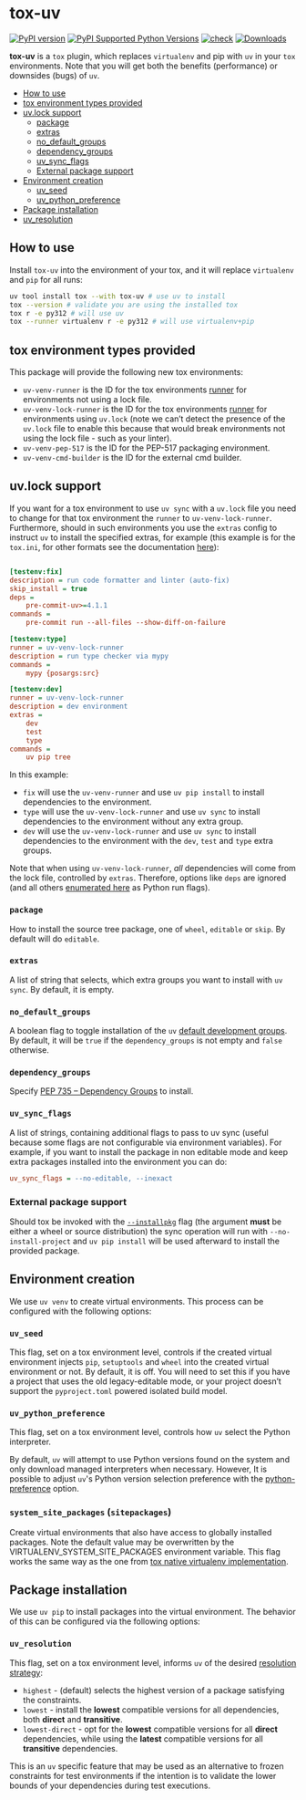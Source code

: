 # tox-uv

[![PyPI version](https://badge.fury.io/py/tox-uv.svg)](https://badge.fury.io/py/tox-uv)
[![PyPI Supported Python Versions](https://img.shields.io/pypi/pyversions/tox-uv.svg)](https://pypi.python.org/pypi/tox-uv/)
[![check](https://github.com/tox-dev/tox-uv/actions/workflows/check.yaml/badge.svg)](https://github.com/tox-dev/tox-uv/actions/workflows/check.yaml)
[![Downloads](https://static.pepy.tech/badge/tox-uv/month)](https://pepy.tech/project/tox-uv)

**tox-uv** is a `tox` plugin, which replaces `virtualenv` and pip with `uv` in your `tox` environments. Note that you
will get both the benefits (performance) or downsides (bugs) of `uv`.

<!--ts-->

- [How to use](#how-to-use)
- [tox environment types provided](#tox-environment-types-provided)
- [uv.lock support](#uvlock-support)
  - [package](#package)
  - [extras](#extras)
  - [no_default_groups](#no_default_groups)
  - [dependency_groups](#dependency_groups)
  - [uv_sync_flags](#uv_sync_flags)
  - [External package support](#external-package-support)
- [Environment creation](#environment-creation)
  - [uv_seed](#uv_seed)
  - [uv_python_preference](#uv_python_preference)
- [Package installation](#package-installation)
- [uv_resolution](#uv_resolution)

<!--te-->

## How to use

Install `tox-uv` into the environment of your tox, and it will replace `virtualenv` and `pip` for all runs:

```bash
uv tool install tox --with tox-uv # use uv to install
tox --version # validate you are using the installed tox
tox r -e py312 # will use uv
tox --runner virtualenv r -e py312 # will use virtualenv+pip
```

## tox environment types provided

This package will provide the following new tox environments:

- `uv-venv-runner` is the ID for the tox environments [runner](https://tox.wiki/en/4.12.1/config.html#runner) for
  environments not using a lock file.
- `uv-venv-lock-runner` is the ID for the tox environments [runner](https://tox.wiki/en/4.12.1/config.html#runner) for
  environments using `uv.lock` (note we can’t detect the presence of the `uv.lock` file to enable this because that
  would break environments not using the lock file - such as your linter).
- `uv-venv-pep-517` is the ID for the PEP-517 packaging environment.
- `uv-venv-cmd-builder` is the ID for the external cmd builder.

## uv.lock support

If you want for a tox environment to use `uv sync` with a `uv.lock` file you need to change for that tox environment the
`runner` to `uv-venv-lock-runner`. Furthermore, should in such environments you use the `extras` config to instruct `uv`
to install the specified extras, for example (this example is for the `tox.ini`, for other formats see the documentation
[here](https://tox.wiki/en/latest/config.html#discovery-and-file-types)):

```ini

[testenv:fix]
description = run code formatter and linter (auto-fix)
skip_install = true
deps =
    pre-commit-uv>=4.1.1
commands =
    pre-commit run --all-files --show-diff-on-failure

[testenv:type]
runner = uv-venv-lock-runner
description = run type checker via mypy
commands =
    mypy {posargs:src}

[testenv:dev]
runner = uv-venv-lock-runner
description = dev environment
extras =
    dev
    test
    type
commands =
    uv pip tree
```

In this example:

- `fix` will use the `uv-venv-runner` and use `uv pip install` to install dependencies to the environment.
- `type` will use the `uv-venv-lock-runner` and use `uv sync` to install dependencies to the environment without any
  extra group.
- `dev` will use the `uv-venv-lock-runner` and use `uv sync` to install dependencies to the environment with the `dev`,
  `test` and `type` extra groups.

Note that when using `uv-venv-lock-runner`, _all_ dependencies will come from the lock file, controlled by `extras`.
Therefore, options like `deps` are ignored (and all others
[enumerated here](https://tox.wiki/en/stable/config.html#python-run) as Python run flags).

### `package`

How to install the source tree package, one of `wheel`, `editable` or `skip`. By default will do `editable`.

### `extras`

A list of string that selects, which extra groups you want to install with `uv sync`. By default, it is empty.

### `no_default_groups`

A boolean flag to toggle installation of the `uv`
[default development groups](https://docs.astral.sh/uv/concepts/projects/dependencies/#default-groups). By default, it
will be `true` if the `dependency_groups` is not empty and `false` otherwise.

### `dependency_groups`

Specify [PEP 735 – Dependency Groups](https://peps.python.org/pep-0735/) to install.

### `uv_sync_flags`

A list of strings, containing additional flags to pass to uv sync (useful because some flags are not configurable via
environment variables). For example, if you want to install the package in non editable mode and keep extra packages
installed into the environment you can do:

```ini
uv_sync_flags = --no-editable, --inexact
```

### External package support

Should tox be invoked with the [`--installpkg`](https://tox.wiki/en/stable/cli_interface.html#tox-run---installpkg) flag
(the argument **must** be either a wheel or source distribution) the sync operation will run with `--no-install-project`
and `uv pip install` will be used afterward to install the provided package.

## Environment creation

We use `uv venv` to create virtual environments. This process can be configured with the following options:

### `uv_seed`

This flag, set on a tox environment level, controls if the created virtual environment injects `pip`, `setuptools` and
`wheel` into the created virtual environment or not. By default, it is off. You will need to set this if you have a
project that uses the old legacy-editable mode, or your project doesn’t support the `pyproject.toml` powered isolated
build model.

### `uv_python_preference`

This flag, set on a tox environment level, controls how `uv` select the Python interpreter.

By default, `uv` will attempt to use Python versions found on the system and only download managed interpreters when
necessary. However, It is possible to adjust `uv`'s Python version selection preference with the
[python-preference](https://docs.astral.sh/uv/concepts/python-versions/#adjusting-python-version-preferences) option.

### `system_site_packages` (`sitepackages`)

Create virtual environments that also have access to globally installed packages. Note the default value may be
overwritten by the VIRTUALENV_SYSTEM_SITE_PACKAGES environment variable. This flag works the same way as the one from
[tox native virtualenv implementation](https://tox.wiki/en/latest/config.html#system_site_packages).

## Package installation

We use `uv pip` to install packages into the virtual environment. The behavior of this can be configured via the
following options:

### `uv_resolution`

This flag, set on a tox environment level, informs `uv` of the desired [resolution strategy]:

- `highest` - (default) selects the highest version of a package satisfying the constraints.
- `lowest` - install the **lowest** compatible versions for all dependencies, both **direct** and **transitive**.
- `lowest-direct` - opt for the **lowest** compatible versions for all **direct** dependencies, while using the
  **latest** compatible versions for all **transitive** dependencies.

This is an `uv` specific feature that may be used as an alternative to frozen constraints for test environments if the
intention is to validate the lower bounds of your dependencies during test executions.

[resolution strategy]: https://github.com/astral-sh/uv/blob/0.1.20/README.md#resolution-strategy
